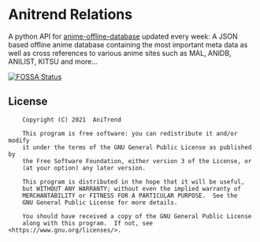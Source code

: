 # Anitrend Relations

A python API for [anime-offline-database](https://github.com/manami-project/anime-offline-database) updated every week: A JSON based offline anime database containing the most important meta data as well as cross references to various anime sites such as MAL, ANIDB, ANILIST, KITSU and more...

[![FOSSA Status](https://app.fossa.io/api/projects/git%2Bgithub.com%2FAniTrend%2Fanitrend-relations-py.svg?type=large)](https://app.fossa.io/projects/git%2Bgithub.com%2FAniTrend%2Fanitrend-relations-py?ref=badge_large)

## License

```
    Copyright (C) 2021  AniTrend

    This program is free software: you can redistribute it and/or modify
    it under the terms of the GNU General Public License as published by
    the Free Software Foundation, either version 3 of the License, or
    (at your option) any later version.

    This program is distributed in the hope that it will be useful,
    but WITHOUT ANY WARRANTY; without even the implied warranty of
    MERCHANTABILITY or FITNESS FOR A PARTICULAR PURPOSE.  See the
    GNU General Public License for more details.

    You should have received a copy of the GNU General Public License
    along with this program.  If not, see <https://www.gnu.org/licenses/>.
```